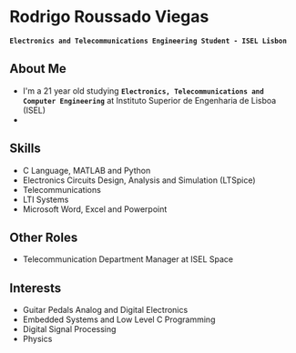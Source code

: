 # Rodrigo Roussado Viegas
**`Electronics and Telecommunications Engineering Student - ISEL Lisbon`**

## About Me
- I'm a 21 year old studying **`Electronics, Telecommunications and Computer Engineering`** at Instituto Superior de Engenharia de Lisboa (ISEL)
- 

## Skills
- C Language, MATLAB and Python
- Electronics Circuits Design, Analysis and Simulation (LTSpice)
- Telecommunications
- LTI Systems
- Microsoft Word, Excel and Powerpoint

## Other Roles
- Telecommunication Department Manager at ISEL Space

## Interests
- Guitar Pedals Analog and Digital Electronics
- Embedded Systems and Low Level C Programming
- Digital Signal Processing
- Physics

